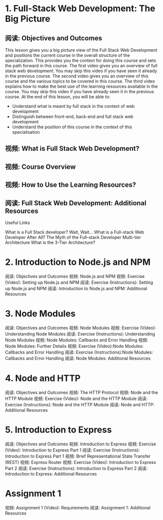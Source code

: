 # 1. Full-Stack Web Development: The Big Picture

## 阅读: Objectives and Outcomes

This lesson gives you a big picture view of the Full Stack Web Development and positions the current course in the overall structure of the specialization. This provides you the context for doing this course and sets the path forward in this course. The first video gives you an overview of full stack web development. You may skip this video if you have seen it already in the previous course. The second video gives you an overview of this course and the various topics to be covered in this course. The third video explains how to make the best use of the learning resources available in the course. You may skip this video if you have already seen it in the previous course. At the end of this lesson, you will be able to:

* Understand what is meant by full stack in the context of web development
* Distinguish between front-end, back-end and full stack web development
* Understand the position of this course in the context of this specialisation

## 视频: What is Full Stack Web Development?

## 视频: Course Overview

## 视频: How to Use the Learning Resources?

## 阅读: Full Stack Web Development: Additional Resources

Useful Links

What is a Full Stack developer?
Wait, Wait… What is a Full-stack Web Developer After All?
The Myth of the Full-stack Developer
Multi-tier Architecture
What is the 3-Tier Architecture?

# 2. Introduction to Node.js and NPM

阅读: Objectives and Outcomes
视频: Node.js and NPM
视频: Exercise (Video): Setting up Node.js and NPM
阅读: Exercise (Instructions): Setting up Node.js and NPM
阅读: Introduction to Node.js and NPM: Additional Resources

# 3. Node Modules

阅读: Objectives and Outcomes
视频: Node Modules
视频: Exercise (Video): Understanding Node Modules
阅读: Exercise (Instructions): Understanding Node Modules
视频: Node Modules: Callbacks and Error Handling
视频: Node Modules: Further Details
视频: Exercise (Video):Node Modules: Callbacks and Error Handling
阅读: Exercise (Instructions):Node Modules: Callbacks and Error Handling
阅读: Node Modules: Additional Resources

# 4. Node and HTTP

阅读: Objectives and Outcomes
视频: The HTTP Protocol
视频: Node and the HTTP Module
视频: Exercise (Video): Node and the HTTP Module
阅读: Exercise (Instructions): Node and the HTTP Module
阅读: Node and HTTP: Additional Resources

# 5. Introduction to Express

阅读: Objectives and Outcomes
视频: Introduction to Express
视频: Exercise (Video): Introduction to Express Part 1
阅读: Exercise (Instructions): Introduction to Express Part 1
视频: Brief Representational State Transfer (REST)
视频: Express Router
视频: Exercise (Video): Introduction to Express Part 2
阅读: Exercise (Instructions): Introduction to Express Part 2
阅读: Introduction to Express: Additional Resources

# Assignment 1

视频: Assignment 1 (Video): Requirements
阅读: Assignment 1: Additional Resources
